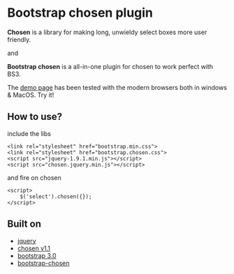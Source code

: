 # Bootstrap chosen plugin

**Chosen** is a library for making long, unwieldy select boxes more user friendly.

and

**Bootstrap chosen** is a all-in-one plugin for chosen to work perfect with BS3.

The [demo page](http://xiangming.github.io/bootstrap-navbar-addon/) has been tested with the modern browsers both in windows & MacOS. Try it!

## How to use?
include the libs
```
<link rel="stylesheet" href="bootstrap.min.css">
<link rel="stylesheet" href="bootstrap.chosen.css">
<script src="jquery-1.9.1.min.js"></script>
<script src="chosen.jquery.min.js"></script>
```
and fire on chosen
```
<script>
    $('select').chosen({});
</script>
```

## Built on
- [jquery](https://github.com/jquery/jquery)
- [chosen v1.1](https://github.com/harvesthq/chosen)
- [bootstrap 3.0](https://github.com/twbs/bootstrap/)
- [bootstrap-chosen](https://github.com/alxlit/bootstrap-chosen)
